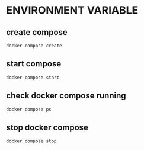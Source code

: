 # ENVIRONMENT VARIABLE

## create compose
`docker compose create`

## start compose
`docker compose start`

## check docker compose running
`docker compose ps`

## stop docker compose
`docker compose stop`
